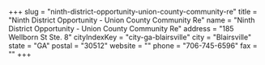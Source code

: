 +++
slug = "ninth-district-opportunity-union-county-community-re"
title = "Ninth District Opportunity - Union County Community Re"
name = "Ninth District Opportunity - Union County Community Re"
address = "185 Wellborn St Ste. 8"
cityIndexKey = "city-ga-blairsville"
city = "Blairsville"
state = "GA"
postal = "30512"
website = ""
phone = "706-745-6596"
fax = ""
+++
